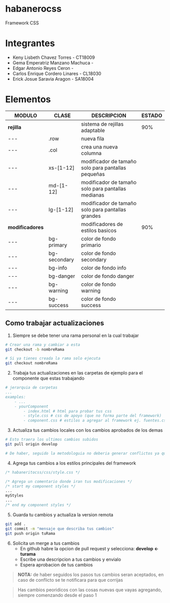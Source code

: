 # habanerocss
Framework CSS 

# Integrantes
- Keny Lisbeth Chavez Torres - CT18009
- Gema Emperatriz Manzano Machuca - 
- Edgar Antonio Reyes Ceron - 
- Carlos Enrique Cordero Linares - CL18030
- Erick Josue Saravia Aragon - SA18004

# Elementos
 MODULO            | CLASE         | DESCRIPCION                    | ESTADO 
-------------------|---------------|--------------                  |----------------
**rejilla**        |               | sistema de rejillas adaptable  | 90%
---                | .row          | nueva fila            
--- | .col | crea una nueva columna 
--- | xs-[1-12] | modificador de tamaño solo para pantallas pequeñas 
--- | md-[1-12] | modificador de tamaño solo para pantallas medianas  
--- | lg-[1-12] | modificador de tamaño solo para pantallas grandes  
**modificadores** | | modificadores de estilos basicos | 90%
--- | bg-primary | color de fondo primario
--- | bg-secondary | color de fondo secondary
--- | bg-info | color de fondo info
--- | bg-danger | color de fondo danger
--- | bg-warning | color de fondo warning
--- | bg-success | color de fondo success



## Como trabajar actualizaciones
1. Siempre se debe tener una rama personal en la cual trabajar
```bash
# Crear una rama y cambiar a esta
git checkout -b nombreRama

# Si ya tienes creada la rama solo ejecuta
git checkout nombreRama
```

2. Trabaja tus actualizaciones en las carpetas de ejemplo para el componente que estas trabajando
```yaml
# jerarquia de carpetas
...
examples:
    - ...
    - yourComponent
        - index.html # html para probar tus css
        - style.css # css de apoyo (que no forma parte del framework)
        - component.css # estilos a agregar al framework ej. fuentes.css, colors.css
```
3. Actualiza tus cambios locales con los cambios aprobados de los demas
```bash
# Esto traera los ultimos cambios subidos
git pull origin develop 

# De haber, seguido la metodologuia no deberia generar conflictos ya que has editado en archivos donde nadie mas lo a hecho
```

4. Agrega tus cambios a los estilos principales del framework

```css
/* habaneritocss/css/style.css */

/* Agrega un comentario donde iran tus modificaciones */
/* start my component styles */
...
myStyles 
...
/* end my component styles */
```

5. Guarda tu cambios y actualiza la version remota
```bash
git add .
git commit -m "mensaje que describa tus cambios"
git push origin tuRama
```

6. Solicita un merge a tus cambios
    * En github habre la opcion de pull request y selecciona: **develop <- turama**
    * Escribe una descripcion a tus cambios y envialo
    * Espera aprobacion de tus cambios

> **NOTA:** de haber seguidos los pasos tus cambios seran aceptados, en caso de conflicto se te notificara para que corrijas

> Has cambios peoridicos con las cosas nuevas que vayas agregando, siempre comenzando desde el paso 1